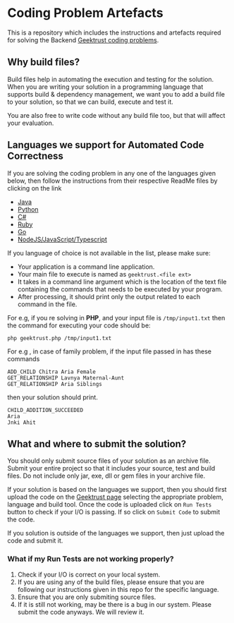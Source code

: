 # Coding Problem Artefacts

This is a repository which includes the instructions and artefacts required for solving the Backend [Geektrust coding problems](https://www.geektrust.in/coding-problem). 

## Why build files?

Build files help in automating the execution and testing for the solution. When you are writing your solution in a programming language that supports build & dependency management, we want you to add a build file to your solution, so that we can build, execute and test it.

You are also free to write code without any build file too, but that will affect your evaluation.

## Languages we support for Automated Code Correctness

If you are solving the coding problem in any one of the languages given below, then follow the instructions from their respective ReadMe files by clicking on the link

* [Java](Java/README.md)
* [Python](Python/README.md)
* [C#](CSharp/README.md)
* [Ruby](Ruby/README.md)
* [Go](Go/README.md)
* [NodeJS/JavaScript/Typescript](NodeJS/README.md)


If you language of choice is not available in the list, please make sure:
* Your application is a command line application.
* Your main file to execute is named as `geektrust.<file ext>`
* It takes in a command line argument which is the location of the text file containing the commands that needs to be executed by your program.
* After processing, it should print only the output related to each command in the file.

For e.g, if you re solving in **PHP**, and your input file is `/tmp/input1.txt` then the command for executing your code should be:

```php geektrust.php /tmp/input1.txt```


For e.g , in case of family problem, if the input file passed in has these commands 

```
ADD_CHILD Chitra Aria Female 
GET_RELATIONSHIP Lavnya Maternal-Aunt 
GET_RELATIONSHIP Aria Siblings
```

then your solution should print.
```
CHILD_ADDITION_SUCCEEDED 
Aria 
Jnki Ahit
```

## What and where to submit the solution?

You should only submit source files of your solution as an archive file. Submit your entire project so that it includes your source, test and build files. Do not include only jar, exe, dll or gem files in your archive file.

If your solution is based on the languages we support, then you should first upload the code on the [Geektrust page](https://www.geektrust.in/coding-problem/upload) selecting the appropriate problem, language and build tool. Once the code is uploaded click on `Run Tests` button to check if your I/O is passing. If so click on `Submit Code` to submit the code.

If you solution is outside of the languages we support, then just upload the code and submit it.

### What if my Run Tests are not working properly?

1. Check if your I/O is correct on your local system.
2. If you are using any of the build files, please ensure that you are following our instructions given in this repo for the specific language.
3. Ensure that you are only submiting source files. 
4. If it is still not working, may be there is a bug in our system. Please submit the code anyways. We will review it.

